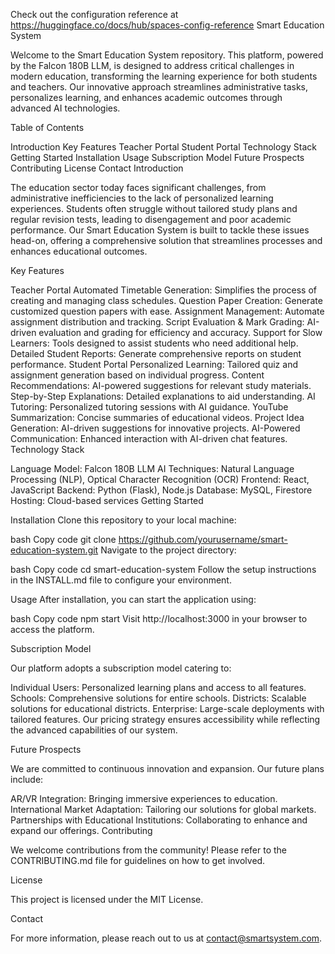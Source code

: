 
Check out the configuration reference at https://huggingface.co/docs/hub/spaces-config-reference
Smart Education System

Welcome to the Smart Education System repository. This platform, powered by the Falcon 180B LLM, is designed to address critical challenges in modern education, transforming the learning experience for both students and teachers. Our innovative approach streamlines administrative tasks, personalizes learning, and enhances academic outcomes through advanced AI technologies.

Table of Contents

Introduction
Key Features
Teacher Portal
Student Portal
Technology Stack
Getting Started
Installation
Usage
Subscription Model
Future Prospects
Contributing
License
Contact
Introduction

The education sector today faces significant challenges, from administrative inefficiencies to the lack of personalized learning experiences. Students often struggle without tailored study plans and regular revision tests, leading to disengagement and poor academic performance. Our Smart Education System is built to tackle these issues head-on, offering a comprehensive solution that streamlines processes and enhances educational outcomes.

Key Features

Teacher Portal
Automated Timetable Generation: Simplifies the process of creating and managing class schedules.
Question Paper Creation: Generate customized question papers with ease.
Assignment Management: Automate assignment distribution and tracking.
Script Evaluation & Mark Grading: AI-driven evaluation and grading for efficiency and accuracy.
Support for Slow Learners: Tools designed to assist students who need additional help.
Detailed Student Reports: Generate comprehensive reports on student performance.
Student Portal
Personalized Learning: Tailored quiz and assignment generation based on individual progress.
Content Recommendations: AI-powered suggestions for relevant study materials.
Step-by-Step Explanations: Detailed explanations to aid understanding.
AI Tutoring: Personalized tutoring sessions with AI guidance.
YouTube Summarization: Concise summaries of educational videos.
Project Idea Generation: AI-driven suggestions for innovative projects.
AI-Powered Communication: Enhanced interaction with AI-driven chat features.
Technology Stack

Language Model: Falcon 180B LLM
AI Techniques: Natural Language Processing (NLP), Optical Character Recognition (OCR)
Frontend: React, JavaScript
Backend: Python (Flask), Node.js
Database: MySQL, Firestore
Hosting: Cloud-based services
Getting Started

Installation
Clone this repository to your local machine:

bash
Copy code
git clone https://github.com/yourusername/smart-education-system.git
Navigate to the project directory:

bash
Copy code
cd smart-education-system
Follow the setup instructions in the INSTALL.md file to configure your environment.

Usage
After installation, you can start the application using:

bash
Copy code
npm start
Visit http://localhost:3000 in your browser to access the platform.

Subscription Model

Our platform adopts a subscription model catering to:

Individual Users: Personalized learning plans and access to all features.
Schools: Comprehensive solutions for entire schools.
Districts: Scalable solutions for educational districts.
Enterprise: Large-scale deployments with tailored features.
Our pricing strategy ensures accessibility while reflecting the advanced capabilities of our system.

Future Prospects

We are committed to continuous innovation and expansion. Our future plans include:

AR/VR Integration: Bringing immersive experiences to education.
International Market Adaptation: Tailoring our solutions for global markets.
Partnerships with Educational Institutions: Collaborating to enhance and expand our offerings.
Contributing

We welcome contributions from the community! Please refer to the CONTRIBUTING.md file for guidelines on how to get involved.

License

This project is licensed under the MIT License.

Contact

For more information, please reach out to us at contact@smartsystem.com.

